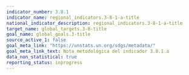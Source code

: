 ```yaml
---
indicator_number: 3.8.1
indicator_name: regional_indicators.3-8-1-a-title
national_indicator_description: regional_indicators.3-8-1-a-title
target_name: global_targets.3-8-title
goal_name: global_goals.3-title
source_active_1: false
goal_meta_link: "https://unstats.un.org/sdgs/metadata/"
goal_meta_link_text: Nota metodológica del indicador 3.8.1.a
data_non_statistical: true
reporting_status: inprogress
---
```

